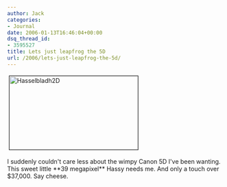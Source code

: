 ```yaml
---
author: Jack
categories:
- Journal
date: 2006-01-13T16:46:04+00:00
dsq_thread_id:
- 3595527
title: Lets just leapfrog the 5D
url: /2006/lets-just-leapfrog-the-5d/
---
```


<img src="https://www.baty.net/files/hasselbladh2d.jpg" height="172" width="300" border="1" hspace="4" vspace="4" alt="Hasselbladh2D" /> 

I suddenly couldn't care less about the wimpy Canon 5D I've been wanting. This sweet little \*\*39 megapixel\*\* Hassy needs me. And only a touch over $37,000. Say cheese.
